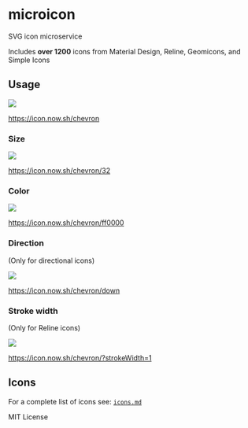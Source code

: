 
# microicon

SVG icon microservice

Includes **over 1200** icons from Material Design, Reline, Geomicons, and Simple Icons

## Usage

[![](https://icon.now.sh/chevron)](https://icon.now.sh/chevron)

https://icon.now.sh/chevron

### Size

[![](https://icon.now.sh/chevron/32)](https://icon.now.sh/chevron/32)

https://icon.now.sh/chevron/32

### Color

[![](https://icon.now.sh/chevron/ff0000)](https://icon.now.sh/chevron/ff0000)

https://icon.now.sh/chevron/ff0000

### Direction

(Only for directional icons)

[![](https://icon.now.sh/chevron/down)](https://icon.now.sh/chevron/down)

https://icon.now.sh/chevron/down

### Stroke width

(Only for Reline icons)

[![](https://icon.now.sh/chevron/?strokeWidth=1)](https://icon.now.sh/chevron/?strokeWidth=1)

https://icon.now.sh/chevron/?strokeWidth=1

## Icons

For a complete list of icons see: [`icons.md`](icons.md)


MIT License
